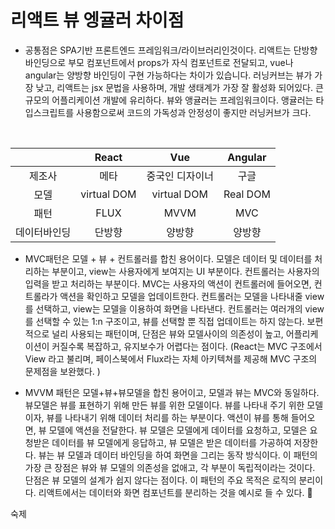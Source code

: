 # 리액트 뷰 엥귤러 차이점

- 공통점은 SPA기반 프론트엔드 프레임워크/라이브러리인것이다. 리액트는 단방향 바인딩으로 부모 컴포넌트에서 props가 자식 컴포넌트로 전달되고, vue나 angular는 양방향 바인딩이 구현 가능하다는 차이가 있습니다. 러닝커브는 뷰가 가장 낮고, 리액트는 jsx 문법을 사용하며, 개발 생태계가 가장 잘 활성화 되어있다. 큰 규모의 어플리케이션 개발에 유리하다. 뷰와 앵귤러는 프레임워크이다. 앵귤러는 타입스크립트를 사용함으로써 코드의 가독성과 안정성이 좋지만 러닝커브가 크다.

<br/>

|              |    React    |       Vue       | Angular  |
| :----------: | :---------: | :-------------: | :------: |
|    제조사    |    메타     | 중국인 디자이너 |   구글   |
|     모델     | virtual DOM |   virtual DOM   | Real DOM |
|     패턴     |    FLUX     |      MVVM       |   MVC    |
| 데이터바인딩 |   단방향    |     양방향      |  양방향  |

- MVC패턴은 모델 + 뷰 + 컨트롤러를 합친 용어이다. 모델은 데이터 및 데이터를 처리하는 부분이고, view는 사용자에게 보여지는 UI 부분이다. 컨트롤러는 사용자의 입력을 받고 처리하는 부분이다. MVC는 사용자의 액션이 컨트롤러에 들어오면, 컨트롤라가 액션을 확인하고 모델을 업데이트한다. 컨트롤러는 모델을 나타내줄 view를 선택하고, view는 모델을 이용하여 화면을 나타낸다. 컨트롤러는 여러개의 view를 선택할 수 있는 1:n 구조이고, 뷰를 선택할 뿐 직접 업데이트는 하지 않는다. 보편적으로 널리 사용되는 패턴이며, 단점은 뷰와 모델사이의 의존성이 높고, 어플리케이션이 커질수록 복잡하고, 유지보수가 어렵다는 점이다. (React는 MVC 구조에서 View 라고 불리며, 페이스북에서 Flux라는 자체 아키텍쳐를 제공해 MVC 구조의 문제점을 보완했다. )

- MVVM 패턴은 모델+뷰+뷰모델을 합친 용어이고, 모델과 뷰는 MVC와 동일하다. 뷰모델은 뷰를 표현하기 위해 만든 뷰를 위한 모델이다. 뷰를 나타내 주기 위한 모델이자, 뷰를 나타내기 위해 데이터 처리를 하는 부분이다. 액션이 뷰를 통해 들어오면, 뷰 모델에 액션을 전달한다. 뷰 모델은 모델에게 데이터를 요청하고, 모델은 요청받은 데이터를 뷰 모델에게 응답하고, 뷰 모델은 받은 데이터를 가공하여 저장한다. 뷰는 뷰 모델과 데이터 바인딩을 하여 화면을 그리는 동작 방식이다. 이 패턴의 가장 큰 장점은 뷰와 뷰 모델의 의존성을 없애고, 각 부분이 독립적이라는 것이다. 단점은 뷰 모델의 설계가 쉽지 않다는 점이다. 이 패턴의 주요 목적은 로직의 분리이다. 리액트에서는 데이터와 화면 컴포넌트를 분리하는 것을 예시로 들 수 있다.
  

숙제

